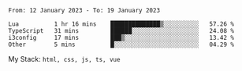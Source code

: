 <!--START_SECTION:waka-->

```text
From: 12 January 2023 - To: 19 January 2023

Lua          1 hr 16 mins    ██████████████▒░░░░░░░░░░   57.26 %
TypeScript   31 mins         ██████░░░░░░░░░░░░░░░░░░░   24.08 %
i3config     17 mins         ███▒░░░░░░░░░░░░░░░░░░░░░   13.42 %
Other        5 mins          █░░░░░░░░░░░░░░░░░░░░░░░░   04.29 %
```

<!--END_SECTION:waka-->
My Stack: `html, css, js, ts, vue`
